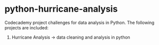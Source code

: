 # python-hurricane-analysis
 Codecademy project challenges for data analysis in Python.
 The following projects are included:
 1. Hurricane Analysis -> data cleaning and analysis in python
